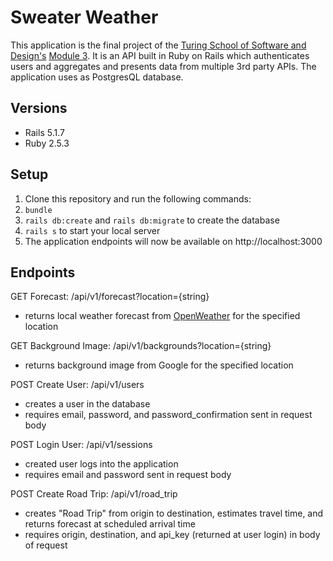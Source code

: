 # Sweater Weather

This application is the final project of the [Turing School of Software and Design's](https://turing.io/) [Module 3](https://backend.turing.io/module3/). It is an API built in Ruby on Rails which authenticates users and aggregates and presents data from multiple 3rd party APIs. The application uses as PostgresQL database.

## Versions
- Rails 5.1.7
- Ruby 2.5.3

## Setup
1. Clone this repository and run the following commands:
  1. `bundle`
  1. `rails db:create` and `rails db:migrate` to create the database
  1. `rails s` to start your local server
  1. The application endpoints will now be available on http://localhost:3000

## Endpoints

GET Forecast: /api/v1/forecast?location={string}
  - returns local weather forecast from [OpenWeather](https://openweathermap.org/api) for the specified location
  
GET Background Image: /api/v1/backgrounds?location={string}
  - returns background image from Google for the specified location
 
POST Create User: /api/v1/users
  - creates a user in the database
  - requires email, password, and password_confirmation sent in request body
  
 POST Login User: /api/v1/sessions
   - created user logs into the application
   - requires email and password sent in request body
 
 POST Create Road Trip: /api/v1/road_trip
   - creates "Road Trip" from origin to destination, estimates travel time, and returns forecast at scheduled arrival time
   - requires origin, destination, and api_key (returned at user login) in body of request
  
